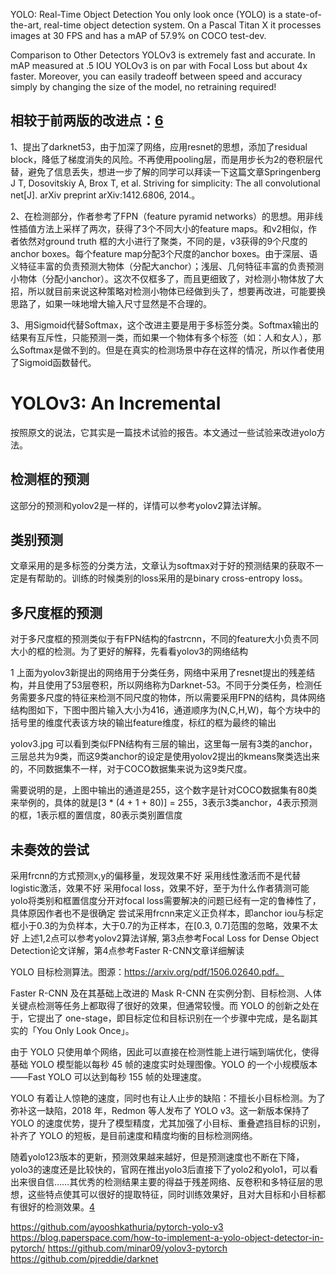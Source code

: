 

<!--
 * @version:
 * @Author:  StevenJokess https://github.com/StevenJokess
 * @Date: 2020-12-06 19:19:02
 * @LastEditors:  StevenJokess https://github.com/StevenJokess
 * @LastEditTime: 2020-12-29 19:38:25
 * @Description:
 * @TODO::
 * @Reference:https://pjreddie.com/darknet/yolo/
 * https://www.jianshu.com/p/d5b65e89d4c8
 * https://arxiv.org/abs/1804.02767
-->
YOLO: Real-Time Object Detection
You only look once (YOLO) is a state-of-the-art, real-time object detection system. On a Pascal Titan X it processes images at 30 FPS and has a mAP of 57.9% on COCO test-dev.


Comparison to Other Detectors
YOLOv3 is extremely fast and accurate. In mAP measured at .5 IOU YOLOv3 is on par with Focal Loss but about 4x faster. Moreover, you can easily tradeoff between speed and accuracy simply by changing the size of the model, no retraining required!

## 相较于前两版的改进点：[6]

1、提出了darknet53，由于加深了网络，应用resnet的思想，添加了residual block，降低了梯度消失的风险。不再使用pooling层，而是用步长为2的卷积层代替，避免了信息丢失，想进一步了解的同学可以拜读一下这篇文章Springenberg J T, Dosovitskiy A, Brox T, et al. Striving for simplicity: The all convolutional net[J]. arXiv preprint arXiv:1412.6806, 2014.。



2、在检测部分，作者参考了FPN（feature pyramid networks）的思想。用非线性插值方法上采样了两次，获得了3个不同大小的feature maps。和v2相似，作者依然对ground truth 框的大小进行了聚类，不同的是，v3获得的9个尺度的anchor boxes。每个feature map分配3个尺度的anchor boxes。由于深层、语义特征丰富的负责预测大物体（分配大anchor）；浅层、几何特征丰富的负责预测小物体（分配小anchor）。这次不仅框多了，而且更细致了，对检测小物体放了大招，所以就目前来说这种策略对检测小物体已经做到头了，想要再改进，可能要换思路了，如果一味地增大输入尺寸显然是不合理的。



3、用Sigmoid代替Softmax，这个改进主要是用于多标签分类。Softmax输出的结果有互斥性，只能预测一类，而如果一个物体有多个标签（如：人和女人），那么Softmax是做不到的。但是在真实的检测场景中存在这样的情况，所以作者使用了Sigmoid函数替代。

# YOLOv3: An Incremental
按照原文的说法，它其实是一篇技术试验的报告。本文通过一些试验来改进yolo方法。

## 检测框的预测
这部分的预测和yolov2是一样的，详情可以参考yolov2算法详解。

## 类别预测
文章采用的是多标签的分类方法，文章认为softmax对于好的预测结果的获取不一定是有帮助的。训练的时候类别的loss采用的是binary cross-entropy loss。

## 多尺度框的预测
对于多尺度框的预测类似于有FPN结构的fastrcnn，不同的feature大小负责不同大小的框的检测。为了更好的解释，先看看yolov3的网络结构


1
上面为yolov3新提出的网络用于分类任务，网络中采用了resnet提出的残差结构，并且使用了53层卷积，所以网络称为Darknet-53。不同于分类任务，检测任务需要多尺度的特征来检测不同尺度的物体，所以需要采用FPN的结构，具体网络结构图如下，下图中图片输入大小为416，通道顺序为(N,C,H,W)，每个方块中的括号里的维度代表该方块的输出feature维度，标红的框为最终的输出


yolov3.jpg
可以看到类似FPN结构有三层的输出，这里每一层有3类的anchor，三层总共为9类，而这9类anchor的设定是使用yolov2提出的kmeans聚类选出来的，不同数据集不一样，对于COCO数据集来说为这9类尺度。

需要说明的是，上图中输出的通道是255，这个数字是针对COCO数据集有80类来举例的，具体的就是[3 * (4 + 1 + 80)] = 255，3表示3类anchor，4表示预测的框，1表示框的置信度，80表示类别置信度

## 未奏效的尝试
采用frcnn的方式预测x,y的偏移量，发现效果不好
采用线性激活而不是代替logistic激活，效果不好
采用focal loss，效果不好，至于为什么作者猜测可能yolo将类别和框置信度分开对focal loss需要解决的问题已经有一定的鲁棒性了，具体原因作者也不是很确定
尝试采用frcnn来定义正负样本，即anchor iou与标定框小于0.3的为负样本，大于0.7的为正样本，在[0.3, 0.7]范围的忽略，效果不太好
上述1,2点可以参考yolov2算法详解, 第3点参考Focal Loss for Dense Object Detection论文详解，第4点参考Faster R-CNN文章详细解读

YOLO 目标检测算法。图源：https://arxiv.org/pdf/1506.02640.pdf。

Faster R-CNN 及在其基础上改进的 Mask R-CNN 在实例分割、目标检测、人体关键点检测等任务上都取得了很好的效果，但通常较慢。而 YOLO 的创新之处在于，它提出了 one-stage，即目标定位和目标识别在一个步骤中完成，是名副其实的「You Only Look Once」。

由于 YOLO 只使用单个网络，因此可以直接在检测性能上进行端到端优化，使得基础 YOLO 模型能以每秒 45 帧的速度实时处理图像。YOLO 的一个小规模版本——Fast YOLO 可以达到每秒 155 帧的处理速度。

YOLO 有着让人惊艳的速度，同时也有让人止步的缺陷：不擅长小目标检测。为了弥补这一缺陷，2018 年，Redmon 等人发布了 YOLO v3。这一新版本保持了 YOLO 的速度优势，提升了模型精度，尤其加强了小目标、重叠遮挡目标的识别，补齐了 YOLO 的短板，是目前速度和精度均衡的目标检测网络。


随着yolo123版本的更新，预测效果越来越好，但是预测速度也不断在下降，yolo3的速度还是比较快的，官网在推出yolo3后直接下了yolo2和yolo1，可以看出来很自信……其优秀的检测结果主要的得益于残差网络、反卷积和多特征层的思想，这些特点使其可以很好的提取特征，同时训练效果好，且对大目标和小目标都有很好的检测效果。[4]

[1]: https://github.com/YunYang1994/tensorflow-yolov3
[2]: https://github.com/HaloTrouvaille/YOLO-Multi-Backbones-Attention
[3]: https://mp.weixin.qq.com/s?__biz=MzA3MzI4MjgzMw==&mid=2650781020&idx=1&sn=0cb4ae88c603ec778ef5acc1228fb3c1
[4]: https://blog.csdn.net/weixin_44791964/article/details/102646387
[5]: https://github.com/sthanhng/yoloface
[6]: https://mp.weixin.qq.com/s?__biz=MzU4MjQ3MDkwNA==&mid=2247484909&idx=1&sn=c02ee17e5175230ed39ad63e73249f5c&chksm=fdb6987acac1116c0108ec28424baf4ea16ca11d2b13f20d4a825d7b2b82fb8765720ebd1063&scene=21#wechat_redirect
https://github.com/ayooshkathuria/pytorch-yolo-v3
https://blog.paperspace.com/how-to-implement-a-yolo-object-detector-in-pytorch/
https://github.com/minar09/yolov3-pytorch
https://github.com/pjreddie/darknet
